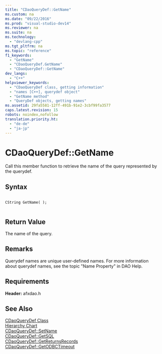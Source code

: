 ```yaml
---
title: "CDaoQueryDef::GetName"
ms.custom: na
ms.date: "09/22/2016"
ms.prod: "visual-studio-dev14"
ms.reviewer: na
ms.suite: na
ms.technology: 
  - "devlang-cpp"
ms.tgt_pltfrm: na
ms.topic: "reference"
f1_keywords: 
  - "GetName"
  - "CDaoQueryDef.GetName"
  - "CDaoQueryDef::GetName"
dev_langs: 
  - "C++"
helpviewer_keywords: 
  - "CDaoQueryDef class, getting information"
  - "names [C++], querydef object"
  - "GetName method"
  - "QueryDef objects, getting names"
ms.assetid: 29fa5581-12ff-491b-91e2-3cbf99fa3577
caps.latest.revision: 15
robots: noindex,nofollow
translation.priority.ht: 
  - "de-de"
  - "ja-jp"
---
```

# CDaoQueryDef::GetName
Call this member function to retrieve the name of the query represented by the querydef.  
  
## Syntax  
  
```  
  
CString GetName( );  
  
```  
  
## Return Value  
 The name of the query.  
  
## Remarks  
 Querydef names are unique user-defined names. For more information about querydef names, see the topic "Name Property" in DAO Help.  
  
## Requirements  
 **Header:** afxdao.h  
  
## See Also  
 [CDaoQueryDef Class](../vs140/cdaoquerydef-class.md)   
 [Hierarchy Chart](../vs140/hierarchy-chart.md)   
 [CDaoQueryDef::SetName](../vs140/cdaoquerydef--setname.md)   
 [CDaoQueryDef::GetSQL](../vs140/cdaoquerydef--getsql.md)   
 [CDaoQueryDef::GetReturnsRecords](../vs140/cdaoquerydef--getreturnsrecords.md)   
 [CDaoQueryDef::GetODBCTimeout](../vs140/cdaoquerydef--getodbctimeout.md)